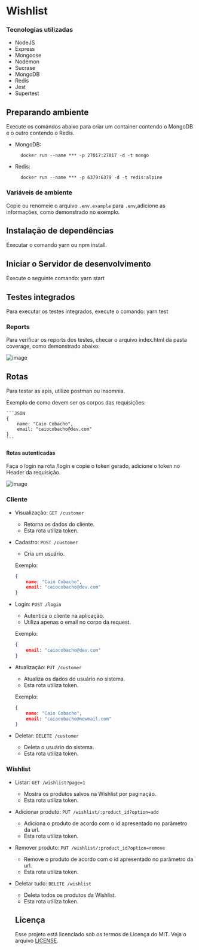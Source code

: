 # Wishlist

### Tecnologias utilizadas

- NodeJS
- Express
- Mongoose
- Nodemon
- Sucrase
- MongoDB
- Redis
- Jest
- Supertest

## Preparando ambiente

Execute os comandos abaixo para criar um container contendo o MongoDB e o outro contendo o Redis.

- MongoDB:

        docker run --name *** -p 27017:27017 -d -t mongo

- Redis:

        docker run --name *** -p 6379:6379 -d -t redis:alpine

### Variáveis de ambiente
Copie ou renomeie o arquivo `.env.example` para `.env`,adicione as informações, como demonstrado no exemplo.

## Instalação de dependências

Executar o comando yarn ou npm install.

## Iniciar o Servidor de desenvolvimento

Execute o seguinte comando: yarn start

## Testes integrados

Para executar os testes integrados, execute o comando: yarn test

### Reports

Para verificar os reports dos testes, checar o arquivo index.html da pasta coverage, como demonstrado abaixo:

![image](https://user-images.githubusercontent.com/53964900/76293113-3b1fb300-628f-11ea-85ab-08ceeba70e66.png)


## Rotas

Para testar as apis, utilize postman ou insomnia.

Exemplo de como devem ser os corpos das requisições:


    ```JSON
	{
		name: "Caio Cobacho",
		email: "caiocobacho@dev.com"
	}
    ```

#### Rotas autenticadas

Faça o login na rota /login e copie o token gerado, adicione o token no Header da requisição.

![image](https://user-images.githubusercontent.com/53964900/76291940-eb3fec80-628c-11ea-9ea3-e589ad808ff0.png)




### Cliente

- Visualização: `GET /customer`
	- Retorna os dados do cliente.
	- Esta rota utiliza token.

- Cadastro:  `POST /customer`
	- Cria um usuário.


  Exemplo:
    ```JSON
	{
		name: "Caio Cobacho",
		email: "caiocobacho@dev.com"
	}
    ```
- Login: `POST /login`
	- Autentica o cliente na aplicação.
  - Utiliza apenas o email no corpo da request.



  Exemplo:
    ```JSON
	{
		email: "caiocobacho@dev.com"
	}
    ```

- Atualização: `PUT /customer`
	- Atualiza os dados do usuário no sistema.
  - Esta rota utiliza token.


  Exemplo:
    ```JSON
	{
		name: "Caio Cobacho",
		email: "caiocobacho@newmail.com"
	}
    ```
- Deletar: `DELETE /customer`
	- Deleta o usuário do sistema.
	- Esta rota utiliza token.


### Wishlist

- Listar: `GET /wishlist?page=1`
    - Mostra os produtos salvos na Wishlist por paginação.
    - Esta rota utiliza token.

- Adicionar produto: `PUT /wishlist/:product_id?option=add`
    - Adiciona o produto de acordo com o id apresentado no parâmetro da url.
    - Esta rota utiliza token.

- Remover produto: `PUT /wishlist/:product_id?option=remove`
    - Remove o produto de acordo com o id apresentado no parâmetro da url.
    - Esta rota utiliza token.

- Deletar tudo: `DELETE /wishlist`
    - Deleta todos os produtos da Wishlist.
    - Esta rota utiliza token.

    ## Licença


    Esse projeto está licenciado sob os termos de Licença do MIT. Veja o arquivo [LICENSE](https://github.com/caiocobacho/wishlist/blob/master/LICENSE "Arquivo LICENSE").


